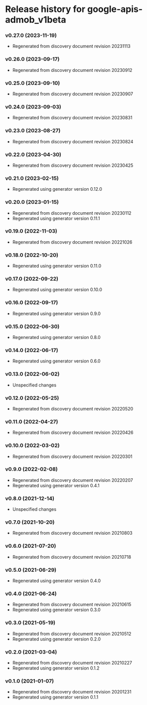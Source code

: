 # Release history for google-apis-admob_v1beta

### v0.27.0 (2023-11-19)

* Regenerated from discovery document revision 20231113

### v0.26.0 (2023-09-17)

* Regenerated from discovery document revision 20230912

### v0.25.0 (2023-09-10)

* Regenerated from discovery document revision 20230907

### v0.24.0 (2023-09-03)

* Regenerated from discovery document revision 20230831

### v0.23.0 (2023-08-27)

* Regenerated from discovery document revision 20230824

### v0.22.0 (2023-04-30)

* Regenerated from discovery document revision 20230425

### v0.21.0 (2023-02-15)

* Regenerated using generator version 0.12.0

### v0.20.0 (2023-01-15)

* Regenerated from discovery document revision 20230112
* Regenerated using generator version 0.11.1

### v0.19.0 (2022-11-03)

* Regenerated from discovery document revision 20221026

### v0.18.0 (2022-10-20)

* Regenerated using generator version 0.11.0

### v0.17.0 (2022-09-22)

* Regenerated using generator version 0.10.0

### v0.16.0 (2022-09-17)

* Regenerated using generator version 0.9.0

### v0.15.0 (2022-06-30)

* Regenerated using generator version 0.8.0

### v0.14.0 (2022-06-17)

* Regenerated using generator version 0.6.0

### v0.13.0 (2022-06-02)

* Unspecified changes

### v0.12.0 (2022-05-25)

* Regenerated from discovery document revision 20220520

### v0.11.0 (2022-04-27)

* Regenerated from discovery document revision 20220426

### v0.10.0 (2022-03-02)

* Regenerated from discovery document revision 20220301

### v0.9.0 (2022-02-08)

* Regenerated from discovery document revision 20220207
* Regenerated using generator version 0.4.1

### v0.8.0 (2021-12-14)

* Unspecified changes

### v0.7.0 (2021-10-20)

* Regenerated from discovery document revision 20210803

### v0.6.0 (2021-07-20)

* Regenerated from discovery document revision 20210718

### v0.5.0 (2021-06-29)

* Regenerated using generator version 0.4.0

### v0.4.0 (2021-06-24)

* Regenerated from discovery document revision 20210615
* Regenerated using generator version 0.3.0

### v0.3.0 (2021-05-19)

* Regenerated from discovery document revision 20210512
* Regenerated using generator version 0.2.0

### v0.2.0 (2021-03-04)

* Regenerated from discovery document revision 20210227
* Regenerated using generator version 0.1.2

### v0.1.0 (2021-01-07)

* Regenerated from discovery document revision 20201231
* Regenerated using generator version 0.1.1

